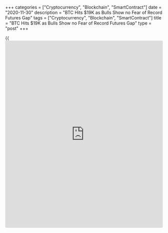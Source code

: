 +++
categories = ["Cryptocurrency", "Blockchain", "SmartContract"]
date = "2020-11-30"
description = "BTC Hits $19K as Bulls Show no Fear of Record Futures Gap"
tags = ["Cryptocurrency", "Blockchain", "SmartContract"]
title = "BTC Hits $19K as Bulls Show no Fear of Record Futures Gap"
type = "post"
+++

{{<iframe id="large-banner" src="https://www.bounty.group/#slide=12.0" width="100%" height="600" scrolling="no" style="border: 0px solid rgb(216, 221, 230); border-radius: 3px;">}}

Bitcoin (BTC) returned to $19,000 on Nov. 30 as a weekend surge
continued to produce fresh gains for [investor](https://www.fintechee.com/tutorial-for-forex-trading/investor-mode/)s and hodlers. Data from
Cointelegraph Markets and TradingView showed BTC/USD retaking another
key psychological level during Monday trading.

![BTC Hits $19K as Bulls Show no Fear of Record Futures Gap][1]

The weekend had already produced major upside for the pair, which late
last week dived to $16,300. By the start of Monday, $18,600 had
appeared, with Bitcoin going on to deliver returns of at least 17%
versus those lows.

As Cointelegraph reported, a giant $1,300 CME futures gap threatens to
take the market lower, but buyers so far remain unfazed. At press time,
highs above $19,200 were in progress with around half an hour to go
before the start of trading on Wall Street.

Should Bitcoin manage to flip that zone to support, the door remains
open for another attempt at challenging $20,000. Last week, however,
$19,500 provided firm resistance.

_Source:[FXPro][2]_

   1. /files/downloads/5/d/d/5ddb2ea44436d2515b8867e520aa7940_6c7cf103c9ea0e847f2c6035d8235df5.png
   2. /geturl/index/17bac61d2ddbf4ddcb86f48764acdc3c6ff1b0a9/